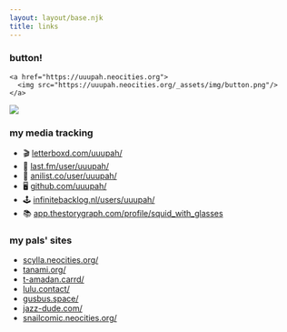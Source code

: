 ```yaml
---
layout: layout/base.njk
title: links
---
```

### button!

```
<a href="https://uuupah.neocities.org">
  <img src="https://uuupah.neocities.org/_assets/img/button.png"/>
</a>
```

[![](/_assets/img/button.png)](https://uuupah.neocities.org)

### my media tracking
- 🎬 [letterboxd.com/uuupah/](https://letterboxd.com/uuupah/)
- 🎷 [last.fm/user/uuupah/](https://last.fm/user/uuupah)
- 🍙 [anilist.co/user/uuupah/](https://anilist.co/user/uuupah/)
- 🖥️ [github.com/uuupah/](https://github.com/uuupah/)
- 🕹️ [infinitebacklog.nl/users/uuupah/](https://infinitebacklog.nl/users/uuupah)
- 📚 [app.thestorygraph.com/profile/squid_with_glasses](https://app.thestorygraph.com/profile/squid_with_glasses)

### my pals' sites
- [scylla.neocities.org/](https://scylla.neocities.org)
- [tanami.org/](https://tanami.org/)
- [t-amadan.carrd/](https://t-amadan.carrd.co/)
- [lulu.contact/](https://lulu.contact/)
- [gusbus.space/](https://gusbus.space)
- [jazz-dude.com/](https://jazz-dude.com/)
- [snailcomic.neocities.org/](https://snailcomic.neocities.org/)
